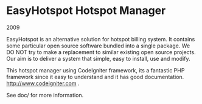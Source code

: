 # EasyHotspot Hotspot Manager
2009

EasyHotspot is an alternative solution for hotspot billing system. It contains some particular open source software bundled into a single package. We DO NOT try to make a replacement to similar existing open source projects. Our aim is to deliver a system that simple, easy to install, use and modify.

This hotspot manager using CodeIgniter framework, its a fantastic PHP framework since it easy to understand and it has good documentation. http://www.codeigniter.com .

See doc/ for more information.
